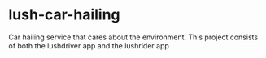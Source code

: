 # lush-car-hailing
Car hailing service that cares about the environment.
This project consists of both the lushdriver app and the lushrider app
